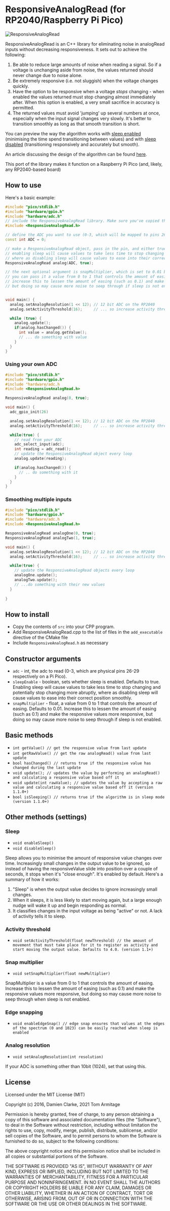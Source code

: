 # ResponsiveAnalogRead (for RP2040/Raspberry Pi Pico)

![ResponsiveAnalogRead](https://user-images.githubusercontent.com/345320/50956817-c4631a80-1510-11e9-806a-27583707ca91.jpg)

ResponsiveAnalogRead is an C++ library for eliminating noise in analogRead inputs without decreasing responsiveness. It sets out to achieve the following:

1. Be able to reduce large amounts of noise when reading a signal. So if a voltage is unchanging aside from noise, the values returned should never change due to noise alone.
2. Be extremely responsive (i.e. not sluggish) when the voltage changes quickly.
3. Have the option to be responsive when a voltage *stops* changing - when enabled the values returned must stop changing almost immediately after. When this option is enabled, a very small sacrifice in accuracy is permitted.
4. The returned values must avoid 'jumping' up several numbers at once, especially when the input signal changes very slowly. It's better to transition smoothly as long as that smooth transition is short.

You can preview the way the algorithm works with [sleep enabled](http://codepen.io/dxinteractive/pen/zBEbpP) (minimising the time spend transitioning between values) and with [sleep disabled](http://codepen.io/dxinteractive/pen/ezdJxL) (transitioning responsively and accurately but smooth).

An article discussing the design of the algorithm can be found [here](http://damienclarke.me/code/posts/writing-a-better-noise-reducing-analogread).

This port of the library makes it function on a Raspberry Pi Pico (and, likely, any RP2040-based board)

## How to use

Here's a basic example:

```cpp
#include "pico/stdlib.h"
#include "hardware/gpio.h"
#include "hardware/adc.h"
// include the ResponsiveAnalogRead library. Make sure you've copied the code into your program folder, and added it to CMakeLists.txt
#include <ResponsiveAnalogRead.h>

// define the ADC you want to use (0-3, which will be mapped to pins 26-29 on the Pico/RP2040)
const int ADC = 0;

// make a ResponsiveAnalogRead object, pass in the pin, and either true or false depending on if you want sleep enabled
// enabling sleep will cause values to take less time to stop changing and potentially stop changing more abruptly,
// where as disabling sleep will cause values to ease into their correct position smoothly and with slightly greater accuracy
ResponsiveAnalogRead analog(ADC, true);

// the next optional argument is snapMultiplier, which is set to 0.01 by default
// you can pass it a value from 0 to 1 that controls the amount of easing
// increase this to lessen the amount of easing (such as 0.1) and make the responsive values more responsive
// but doing so may cause more noise to seep through if sleep is not enabled


void main() {
  analog.setAnalogResolution(1 << 12); // 12 bit ADC on the RP2040
  analog.setActivityThreshold(16);     // ... so increase activity threshold to match to 1 << 12-8

  while (true) {
    analog.update();
    if(analog.hasChanged()) {
      int value = analog.getValue();
      // ... do something with value
    }
  }
}
```

### Using your own ADC

```cpp
#include "pico/stdlib.h"
#include "hardware/gpio.h"
#include "hardware/adc.h
#include <ResponsiveAnalogRead.h>

ResponsiveAnalogRead analog(0, true);

void main() {
  adc_gpio_init(26)

  analog.setAnalogResolution(1 << 12); // 12 bit ADC on the RP2040
  analog.setActivityThreshold(16);     // ... so increase activity threshold to match to 1 << 12-8

  while(true) {
    // read from your ADC
    adc_select_input(adc);
    int reading = adc_read();
    // update the ResponsiveAnalogRead object every loop
    analog.update(reading);

    if(analog.hasChanged()) {
      // .. do something with it
    }
  }
}
```

### Smoothing multiple inputs

```cpp
#include "pico/stdlib.h"
#include "hardware/gpio.h"
#include "hardware/adc.h
#include <ResponsiveAnalogRead.h>

ResponsiveAnalogRead analogOne(0, true);
ResponsiveAnalogRead analogTwo(1, true);

void main() {
  analog.setAnalogResolution(1 << 12); // 12 bit ADC on the RP2040
  analog.setActivityThreshold(16);     // ... so increase activity threshold to match to 1 << 12-8

  while(true) {
    // update the ResponsiveAnalogRead objects every loop
    analogOne.update();
    analogTwo.update();
    // ...do something with their new values
  }
  
}
```

## How to install

* Copy the contents of `src` into your CPP program.
* Add ResponsiveAnalogRead.cpp to the list of files in the `add_executable` directive of the CMake file
* Include `ResponsiveAnalogRead.h` as necessary

## Constructor arguments

- `adc` - int, the adc to read (0-3, which are physical pins 26-29 respectively on a Pi Pico).
- `sleepEnable` - boolean, sets whether sleep is enabled. Defaults to true. Enabling sleep will cause values to take less time to stop changing and potentially stop changing more abruptly, where as disabling sleep will cause values to ease into their correct position smoothly.
- `snapMultiplier` - float, a value from 0 to 1 that controls the amount of easing. Defaults to 0.01. Increase this to lessen the amount of easing (such as 0.1) and make the responsive values more responsive, but doing so may cause more noise to seep through if sleep is not enabled.

## Basic methods

- `int getValue() // get the responsive value from last update`
- `int getRawValue() // get the raw analogRead() value from last update`
- `bool hasChanged() // returns true if the responsive value has changed during the last update`
- `void update(); // updates the value by performing an analogRead() and calculating a responsive value based off it`
- `void update(int rawValue); // updates the value by accepting a raw value and calculating a responsive value based off it (version 1.1.0+)`
- `bool isSleeping() // returns true if the algorithm is in sleep mode (version 1.1.0+)`

## Other methods (settings)

### Sleep

- `void enableSleep()`
- `void disableSleep()`

Sleep allows you to minimise the amount of responsive value changes over time. Increasingly small changes in the output value to be ignored, so instead of having the responsiveValue slide into position over a couple of seconds, it stops when it's "close enough". It's enabled by default. Here's a summary of how it works:

1. "Sleep" is when the output value decides to ignore increasingly small changes.
2. When it sleeps, it is less likely to start moving again, but a large enough nudge will wake it up and begin responding as normal.
3. It classifies changes in the input voltage as being "active" or not. A lack of activity tells it to sleep.

### Activity threshold
- `void setActivityThreshold(float newThreshold) // the amount of movement that must take place for it to register as activity and start moving the output value. Defaults to 4.0. (version 1.1+)`

### Snap multiplier
- `void setSnapMultiplier(float newMultiplier)`

SnapMultiplier is a value from 0 to 1 that controls the amount of easing. Increase this to lessen the amount of easing (such as 0.1) and make the responsive values more responsive, but doing so may cause more noise to seep through when sleep is not enabled.

### Edge snapping
- `void enableEdgeSnap() // edge snap ensures that values at the edges of the spectrum (0 and 1023) can be easily reached when sleep is enabled`

### Analog resolution
- `void setAnalogResolution(int resolution)`

If your ADC is something other than 10bit (1024), set that using this.

## License

Licensed under the MIT License (MIT)

Copyright (c) 2016, Damien Clarke, 2021 Tom Armitage

Permission is hereby granted, free of charge, to any person obtaining a copy of this software and associated documentation files (the "Software"), to deal in the Software without restriction, including without limitation the rights to use, copy, modify, merge, publish, distribute, sublicense, and/or sell copies of the Software, and to permit persons to whom the Software is furnished to do so, subject to the following conditions:

The above copyright notice and this permission notice shall be included in all copies or substantial portions of the Software.

THE SOFTWARE IS PROVIDED "AS IS", WITHOUT WARRANTY OF ANY KIND, EXPRESS OR IMPLIED, INCLUDING BUT NOT LIMITED TO THE WARRANTIES OF MERCHANTABILITY, FITNESS FOR A PARTICULAR PURPOSE AND NONINFRINGEMENT. IN NO EVENT SHALL THE AUTHORS OR COPYRIGHT HOLDERS BE LIABLE FOR ANY CLAIM, DAMAGES OR OTHER LIABILITY, WHETHER IN AN ACTION OF CONTRACT, TORT OR OTHERWISE, ARISING FROM, OUT OF OR IN CONNECTION WITH THE SOFTWARE OR THE USE OR OTHER DEALINGS IN THE SOFTWARE.
